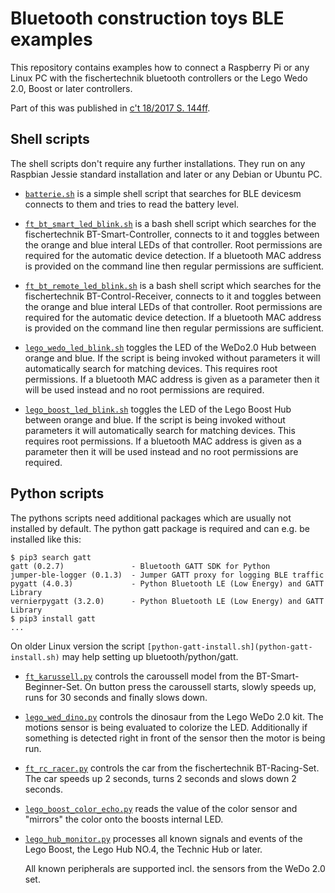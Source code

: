 # Bluetooth construction toys BLE examples

This repository contains examples how to connect a
Raspberry Pi or any Linux PC with the fischertechnik
bluetooth controllers or the Lego Wedo 2.0, Boost or later
controllers.

Part of this was published in
[c't 18/2017 S. 144ff](https://www.heise.de/ct/ausgabe/2017-18-Spielzeug-Roboter-mit-dem-Raspberry-Pi-steuern-3798159.html).

## Shell scripts

The shell scripts don't require any further installations. They
run on any Raspbian Jessie standard installation and later or
any Debian or Ubuntu PC.

- [`batterie.sh`](batterie.sh) is a simple shell script that
  searches for BLE devicesm connects to them and tries to
  read the battery level.

- [`ft_bt_smart_led_blink.sh`](ft_bt_smart_led_blink.sh) is a bash
  shell script which searches for the fischertechnik BT-Smart-Controller,
  connects to it and toggles between the orange and blue interal
  LEDs of that controller. Root permissions are required for the
  automatic device detection. If a bluetooth MAC address is provided
  on the command line then regular permissions are sufficient.

- [`ft_bt_remote_led_blink.sh`](ft_bt_remote_led_blink.sh) is a bash
  shell script which searches for the fischertechnik BT-Control-Receiver,
  connects to it and toggles between the orange and blue interal
  LEDs of that controller. Root permissions are required for the
  automatic device detection. If a bluetooth MAC address is provided
  on the command line then regular permissions are sufficient.

- [`lego_wedo_led_blink.sh`](lego_wedo_led_blink.sh) toggles the
  LED of the WeDo2.0 Hub between orange and blue. If the script
  is being invoked without parameters it will automatically search
  for matching devices. This requires root permissions. If a bluetooth
  MAC address is given as a parameter then it will be used instead
  and no root permissions are required.

- [`lego_boost_led_blink.sh`](lego_boost_led_blink.sh) toggles the
  LED of the Lego Boost Hub between orange and blue. If the script
  is being invoked without parameters it will automatically search
  for matching devices. This requires root permissions. If a bluetooth
  MAC address is given as a parameter then it will be used instead
  and no root permissions are required.

## Python scripts

The pythons scripts need additional packages which are usually
not installed by default. The python gatt package is required
and can e.g. be installed like this:

```
$ pip3 search gatt
gatt (0.2.7)               - Bluetooth GATT SDK for Python
jumper-ble-logger (0.1.3)  - Jumper GATT proxy for logging BLE traffic
pygatt (4.0.3)             - Python Bluetooth LE (Low Energy) and GATT Library
vernierpygatt (3.2.0)      - Python Bluetooth LE (Low Energy) and GATT Library
$ pip3 install gatt
...

```

On older Linux version the script `[python-gatt-install.sh](python-gatt-install.sh)`
may help setting up bluetooth/python/gatt.

- [`ft_karussell.py`](ft_karussell.py) controls the caroussell
  model from the BT-Smart-Beginner-Set. On button press the
  caroussell starts, slowly speeds up, runs for 30 seconds
  and finally slows down.

- [`lego_wed_dino.py`](lego_wedo_dino.py) controls the dinosaur
  from the Lego WeDo 2.0 kit. The motions sensor is being evaluated
  to colorize the LED. Additionally if something is detected right
  in front of the sensor then the motor is being run.

- [`ft_rc_racer.py`](ft_rc_racer.py) controls the car from the
  fischertechnik BT-Racing-Set. The car speeds up 2 seconds,
  turns 2 seconds and slows down 2 seconds.

- [`lego_boost_color_echo.py`](lego_boost_color_echo.py) reads the
  value of the color sensor and "mirrors" the color onto the
  boosts internal LED.

- [`lego_hub_monitor.py`](lego_hub_monitor.py) processes all known
  signals and events of the Lego Boost, the Lego Hub NO.4, the
  Technic Hub or later.

  All known peripherals are supported incl. the sensors from
  the WeDo 2.0 set.

